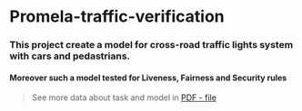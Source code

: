 # Promela-traffic-verification


### This project create a model for cross-road traffic lights system with cars and pedastrians.

#### Moreover such a model tested for Liveness, Fairness and Security rules 

>See more data about task and model in [PDF - file](https://github.com/MaximGilman/Promela-traffic-verification/Gilman.pdf)
